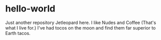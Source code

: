 # hello-world
Just another repository
Jetleopard here. I like Nudes and Coffee (That's what I live for.)
I've had tocos on the moon and find them far superior to Earth tacos.
